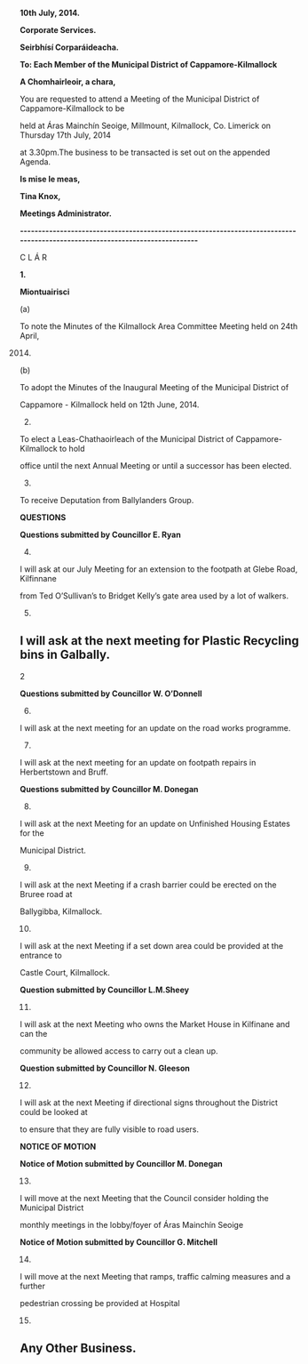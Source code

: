 **10th** **July, 2014.**

**Corporate Services.**

**Seirbhísí Corparáideacha.**

**To: Each Member of the Municipal District of Cappamore-Kilmallock**

**A Chomhairleoir, a chara,**

You are requested to attend a Meeting of the Municipal District of Cappamore-Kilmallock to be

held at Áras Mainchín Seoige, Millmount, Kilmallock, Co. Limerick on Thursday 17th July, 2014

at 3.30pm.The business to be transacted is set out on the appended Agenda.

**Is mise le meas,**

**Tina Knox,**

**Meetings Administrator.**

**-----------------------------------------------------------------------------------------------------------------------------**

C L Á R

**1.**

**Miontuairisci**

(a)

To note the Minutes of the Kilmallock Area Committee Meeting held on 24th April,

2014.

(b)

To adopt the Minutes of the Inaugural Meeting of the Municipal District of

Cappamore - Kilmallock held on 12th June, 2014.

2.

To elect a Leas-Chathaoirleach of the Municipal District of Cappamore-Kilmallock to hold

office until the next Annual Meeting or until a successor has been elected.

3.

To receive Deputation from Ballylanders Group.

**QUESTIONS**

**Questions submitted by Councillor E. Ryan**

4.

I will ask at our July Meeting for an extension to the footpath at Glebe Road, Kilfinnane

from Ted O’Sullivan’s to Bridget Kelly’s gate area used by a lot of walkers.

5.

I will ask at the next meeting for Plastic Recycling bins in Galbally.
---
2

**Questions submitted by Councillor** **W. O’Donnell**

6.

I will ask at the next meeting for an update on the road works programme.

7.

I will ask at the next meeting for an update on footpath repairs in Herbertstown and Bruff.

**Questions submitted by Councillor M. Donegan**

8.

I will ask at the next Meeting for an update on Unfinished Housing Estates for the

Municipal District.

9.

I will ask at the next Meeting if a crash barrier could be erected on the Bruree road at

Ballygibba, Kilmallock.

10.

I will ask at the next Meeting if a set down area could be provided at the entrance to

Castle Court, Kilmallock.

**Question submitted by Councillor L.M.Sheey**

11.

I will ask at the next Meeting who owns the Market House in Kilfinane and can the

community be allowed access to carry out a clean up.

**Question submitted by Councillor N. Gleeson**

12.

I will ask at the next Meeting if directional signs throughout the District could be looked at

to ensure that they are fully visible to road users.

**NOTICE OF MOTION**

**Notice of Motion submitted by Councillor M. Donegan**

13.

I will move at the next Meeting that the Council consider holding the Municipal District

monthly meetings in the lobby/foyer of Áras Mainchín Seoige

**Notice of Motion submitted by Councillor G. Mitchell**

14.

I will move at the next Meeting that ramps, traffic calming measures and a further

pedestrian crossing be provided at Hospital

15.

Any Other Business.
---
